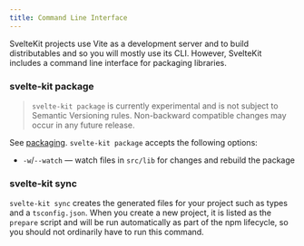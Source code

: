 ```yaml
---
title: Command Line Interface
---
```


SvelteKit projects use Vite as a development server and to build distributables and so you will mostly use its CLI. However, SvelteKit includes a command line interface for packaging libraries.

### svelte-kit package

> `svelte-kit package` is currently experimental and is not subject to Semantic Versioning rules. Non-backward compatible changes may occur in any future release.

See [packaging](/docs/packaging). `svelte-kit package` accepts the following options:

- `-w`/`--watch` — watch files in `src/lib` for changes and rebuild the package

### svelte-kit sync

`svelte-kit sync` creates the generated files for your project such as types and a `tsconfig.json`. When you create a new project, it is listed as the `prepare` script and will be run automatically as part of the npm lifecycle, so you should not ordinarily have to run this command.
